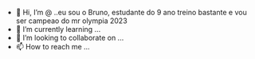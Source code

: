 - 👋 Hi, I’m @ ..eu sou o Bruno, estudante do 9 ano treino bastante e vou ser campeao do mr olympia 2023
- 🌱 I’m currently learning ...
- 💞️ I’m looking to collaborate on ...
- 📫 How to reach me ...

<!---
bruno9anomaromba/bruno9anomaromba is a ✨ special ✨ repository because its `README.md` (this file) appears on your GitHub profile.
You can click the Preview link to take a look at your changes.
--->
